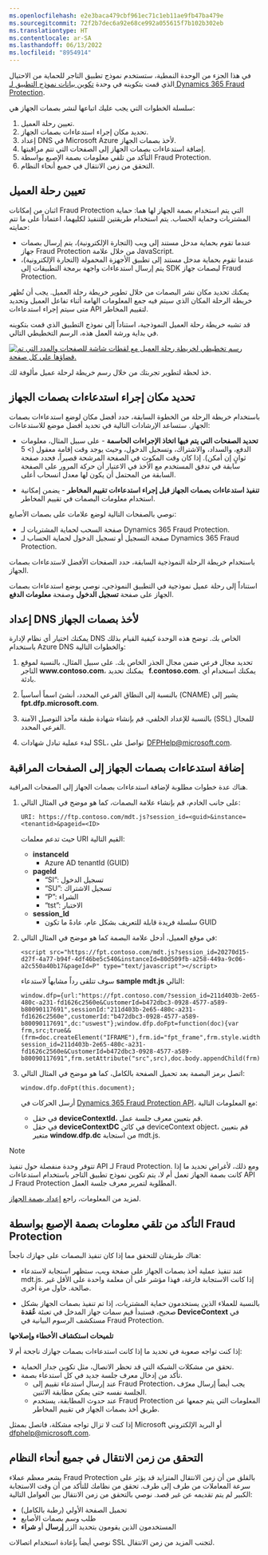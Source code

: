 ```yaml
---
ms.openlocfilehash: e2e3baca479cbf961ec71c1eb11ae9fb47ba479e
ms.sourcegitcommit: 72f2b7dec6a92e68ce992a055615f7b102b302eb
ms.translationtype: HT
ms.contentlocale: ar-SA
ms.lasthandoff: 06/13/2022
ms.locfileid: "8954914"
---
```

في هذا الجزء من الوحدة النمطية، ستستخدم نموذج تطبيق التاجر للحماية من الاحتيال الذي قمت بتكوينه في وحدة [تكوين بيانات نموذج التطبيق لـ Dynamics 365 Fraud Protection](/learn/modules/configure-sample-app-fraud-protection/?azure-portal=true).  

سلسلة الخطوات التي يجب عليك اتباعها لنشر بصمات الجهاز هي:

1. تعيين رحلة العميل. 
2. تحديد مكان إجراء استدعاءات بصمات الجهاز.
3. إعداد DNS في Microsoft Azure لأخذ بصمات الجهاز.
4. إضافة استدعاءات بصمات الجهاز إلى الصفحات التي تتم مراقبتها.
5. التأكد من تلقي معلومات بصمة الإصبع بواسطة Fraud Protection.
6. التحقق من زمن الانتقال في جميع أنحاء النظام. 

## <a name="map-the-customers-journey"></a>تعيين رحلة العميل
اثنان من إمكانات Fraud Protection التي يتم استخدام بصمة الجهاز لها هما: حماية المشتريات وحماية الحساب. يتم استخدام طريقتين للتنفيذ لكليهما، اعتماداً على ما تتم حمايته:

- عندما تقوم بحماية مدخل مستند إلى ويب (التجارة الإلكترونية)، يتم إرسال بصمات جهاز Fraud Protection من خلال علامة JavaScript.
- عندما تقوم بحماية مدخل مستند إلى تطبيق الأجهزة المحمولة (التجارة الإلكترونية)، يتم إرسال استدعاءات واجهة برمجة التطبيقات إلى SDK لبصمات جهاز Fraud Protection.

يمكنك تحديد مكان نشر البصمات من خلال تطوير خريطة رحلة العميل. يجب أن تُظهر خريطة الرحلة المكان الذي سيتم فيه جمع المعلومات الهامة أثناء تفاعل العميل وتحديد متى سيتم إجراء استدعاءات API لتقييم المخاطر. 

قد تشبه خريطة رحلة العميل النموذجية، استناداً إلى نموذج التطبيق الذي قمت بتكوينه في بداية ورشة العمل هذه، الرسم التخطيطي التالي.

[ ![رسم تخطيطي لخريطة رحلة العميل مع لقطات شاشة للصفحات والمدد التي تم قضاؤها على كل صفحة.](../media/customer-journey.png)](../media/customer-journey.png#lightbox)

خذ لحظة لتطوير تجربتك من خلال رسم خريطة لرحلة عميل مألوفة لك. 

## <a name="identify-where-to-place-device-fingerprinting-calls"></a>تحديد مكان إجراء استدعاءات بصمات الجهاز 
باستخدام خريطة الرحلة من الخطوة السابقة، حدد أفضل مكان لوضع استدعاءات بصمات الجهاز. ستساعد الإرشادات التالية في تحديد أفضل موضع للاستدعاءات:

- **تحديد الصفحات التي يتم فيها اتخاذ الإجراءات الحاسمة** - على سبيل المثال، معلومات الدفع، والسداد، والاشتراك، وتسجيل الدخول، وحيث يوجد وقت إقامة معقول (> 5 ثوانٍ إن أمكن). إذا كان وقت المكوث في الصفحة المرشحة قصيراً، فحدد صفحة سابقة في تدفق المستخدم مع الأخذ في الاعتبار أن حركة المرور على الصفحة السابقة من المحتمل أن يكون لها معدل انسحاب أعلى. 

- **تنفيذ استدعاءات بصمات الجهاز قبل إجراء استدعاءات تقييم المخاطر** - يضمن إمكانية استخدام معلومات البصمات في تقييم المخاطر.

نوصي بالصفحات التالية لوضع علامات على بصمات الأصابع:

- صفحة السحب لحماية المشتريات لـ Dynamics 365 Fraud Protection.
- صفحة التسجيل أو تسجيل الدخول لحماية الحساب لـ Dynamics 365 Fraud Protection.

باستخدام خريطة الرحلة النموذجية السابقة، حدد الصفحات الأفضل لاستدعاءات بصمات الجهاز. 

استناداً إلى رحلة عميل نموذجية في التطبيق النموذجي، نوصي بوضع استدعاءات بصمات الجهاز على صفحة **تسجيل الدخول** وصفحة **معلومات الدفع**.
 
## <a name="set-up-your-dns-for-device-fingerprinting"></a>إعداد DNS لأخذ بصمات الجهاز
يمكنك اختيار أي نظام لإدارة DNS الخاص بك. توضح هذه الوحدة كيفية القيام بذلك باستخدام Azure DNS والخطوات التالية:

1. تحديد مجال فرعي ضمن مجال الجذر الخاص بك. على سبيل المثال، بالنسبة لموقع التاجر **www\.contoso\.com**، يمكنك تحديد   **f.contoso.com**. يمكنك استخدام أي بادئة. 

2. بالنسبة إلى النطاق الفرعي المحدد، أنشئ اسماً أساسياً (CNAME) يشير إلى **fpt.dfp.microsoft.com**. 

3. بالنسبة للإعداد الخلفي، قم بإنشاء شهادة طبقة مآخذ التوصيل الآمنة (SSL) للمجال الفرعي المحدد. 

4. لبدء عملية تبادل شهادات SSL، تواصل على  [DFPHelp@microsoft.com](mailto:DFPHelp@microsoft.com).

## <a name="add-device-fingerprinting-calls-to-the-monitored-pages"></a>إضافة استدعاءات بصمات الجهاز إلى الصفحات المراقبة 
هناك عدة خطوات مطلوبة لإضافة استدعاءات بصمات الجهاز إلى الصفحات المراقبة. 

1. على جانب الخادم، قم بإنشاء علامة البصمات، كما هو موضح في المثال التالي: 
    ```
    URI: https://ftp.contoso.com/mdt.js?session_id=<guid>&instance=<tenantid>&pageid=<ID>
    ``` 
    
    حيث تدعم معلمات URI القيم التالية:

    - **instanceId**
        - Azure AD ‏tenantId ‏(GUID) 
    - **pageId**    
        - “SI”: تسجيل الدخول 
        - “SU”: تسجيل الاشتراك 
        - “P”: الشراء 
        - “tst”: الاختبار 
    - **session_Id**    
        - سلسلة فريدة قابلة للتعريف بشكل عام، عادةً ما تكون GUID 
        
2. في موقع العميل، أدخل علامة البصمة كما هو موضح في المثال التالي: 
 
    ```
    <script src="https://fpt.contoso.com/mdt.js?session_id=20270d15-d27f-4a77-b94f-4df46be5c540&instanceId=80d509fb-a258-449a-9c06-a2c550a40b17&pageId=P" type="text/javascript"></script>
    ```
   
   سوف تتلقى رداً مشابهاً لاستدعاء **sample mdt.js** التالي: 

    ```
    window.dfp={url:"https://fpt.contoso.com/?session_id=211d403b-2e65-480c-a231-fd1626c2560e&CustomerId=b472dbc3-0928-4577-a589-b80090117691",sessionId:"211d403b-2e65-480c-a231-fd1626c2560e",customerId:"b472dbc3-0928-4577-a589-b80090117691",dc:"uswest"};window.dfp.doFpt=function(doc){var frm,src;true&&(frm=doc.createElement("IFRAME"),frm.id="fpt_frame",frm.style.width="1px",frm.style.height="1px",frm.style.position="absolute",frm.style.visibility="hidden",frm.style.left="10px",frm.style.bottom="0px",frm.setAttribute("style","color:#000000;float:left;visibility:hidden;position:absolute;top:-100;left:-200;border:0px"),src="https://Your_Sub_Domain/?session_id=211d403b-2e65-480c-a231-fd1626c2560e&CustomerId=b472dbc3-0928-4577-a589-b80090117691",frm.setAttribute("src",src),doc.body.appendChild(frm))};
    ```

4.  اتصل برمز البصمة بعد تحميل الصفحة بالكامل، كما هو موضح في المثال التالي:

    ```
    window.dfp.doFpt(this.document); 
    ```
 
    أرسل الحركات في [Dynamics 365 Fraud Protection ‏API](https://apidocs.microsoft.com/services/?azure-portal=true)، مع المعلومات التالية:

    - في حقل **deviceContextId**، قم بتعيين معرف جلسة عمل. 
    - في حقل **deviceContextDC** في كائن deviceContext object، قم بتعيين متغير **window.dfp.dc** من استجابة mdt.js. 

> [!NOTE]
> تتوفر وحدة منفصلة حول تنفيذ API لـ Fraud Protection. ومع ذلك، لأغراض تحديد ما إذا كانت بصمة الجهاز تعمل أم لا، يتم تكوين نموذج تطبيق التاجر باستخدام استدعاءات API لـ Fraud Protection المطلوبة لتمرير معرف جلسة العمل.

لمزيد من المعلومات، راجع [إعداد بصمة الجهاز](/dynamics365/fraud-protection/device-fingerprinting/?azure-portal=true).

## <a name="confirm-that-fingerprint-information-is-being-received-by-fraud-protection"></a>التأكد من تلقي معلومات بصمة الإصبع بواسطة Fraud Protection
هناك طريقتان للتحقق مما إذا كان تنفيذ البصمات على جهازك ناجحاً: 

- عند تنفيذ عملية أخذ بصمات الجهاز على صفحة ويب، ستظهر استجابة لاستدعاء mdt.js. إذا كانت الاستجابة فارغة، فهذا مؤشر على أن معلمة واحدة على الأقل غير صالحة. حاول مرة أخرى. 

- بالنسبة للعملاء الذين يستخدمون حماية المشتريات، إذا تم تنفيذ بصمات الجهاز بشكل صحيح، فستبدأ قيم سمات جهاز المدخل في تعبئة **عُقدة DeviceContext** في مستكشف الرسوم البيانية في Fraud Protection.

**تلميحات استكشاف الأخطاء وإصلاحها** 

إذا كنت تواجه صعوبة في تحديد ما إذا كانت استدعاءات بصمات جهازك ناجحة أم لا:

- تحقق من مشكلات الشبكة التي قد تحظر الاتصال، مثل تكوين جدار الحماية. 
- تأكد من إدخال معرف جلسة جديد في كل استدعاء بصمة. 
  - عند إرسال استدعاء تقييم إلى Fraud Protection، يجب أيضاً إرسال معرّف الجلسة نفسه حتى يمكن مطابقة الاثنين. 
  - عند حدوث المطابقة، يستخدم Fraud Protection المعلومات التي يتم جمعها عن طريق أخذ بصمات الجهاز في تقييم المخاطر.  

إذا كنت لا تزال تواجه مشكلة، فاتصل بممثل Microsoft أو البريد الإلكتروني [dfphelp@microsoft.com](mailto:DFPHelp@microsoft.com).

## <a name="check-for-latency-throughout-the-system"></a>التحقق من زمن الانتقال في جميع أنحاء النظام 
يشعر معظم عملاء Fraud Protection بالقلق من أن زمن الانتقال المتزايد قد يؤثر على سرعة المعاملات من طرف إلى طرف. تحقق من نظامك للتأكد من أن وقت الاستجابة الكبير لم يتم تقديمه عن غير قصد. نوصي بالتحقق من زمن الانتقال بين العوامل التالية:

- تحميل الصفحة الأولي (رطبة بالكامل) 
- طلب وسم بصمات الأصابع
- المستخدمون الذين يقومون بتحديد الزر **إرسال** أو **شراء**

نوصي أيضاً بإعادة استخدام اتصالات SSL لتجنب المزيد من زمن الانتقال.
